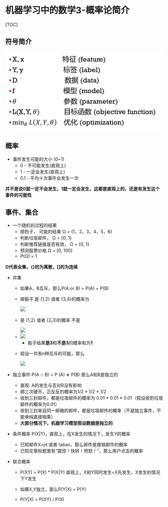 # 机器学习中的数学3-概率论简介

[TOC]

## 符号简介

<img src="./img/3/symbol.jpg" width="500"/>

## 概率

- 事件发生可能的大小 (0~1)
  - 0 - 不可能发生(直观上)
  - 1 - 一定会发生(直观上)
  - 0.1 - 平均十次事件会发生一次

**并不是说0就一定不会发生，1就一定会发生，这都是直观上的，还是有发生这个事件的可能性**

## 事件、集合

- 一个随机的过程的结果
  - 掷色子， 可能的结果 Ω = {1，2，3，4，5，6}
  - 判断垃圾邮件， Ω = {0, 1}
  - 判断推荐链接是否有效， Ω = {0, 1}
  - 预测股票价格 Ω = [0, 100]
  - 𝑃(Ω) = 1

**Ω代表全集，{}的为离散，[]的为连续**

- 并集
  - 如果A，B互斥，那么P(A or B) = P(A) + P(B)

  - 掷骰子 是 {1,2} 或者 {3,4}的概率为 

    <img src="http://latex.codecogs.com/gif.latex?\frac{1}{3}+\frac{1}{3}=\frac{2}{3}" />

  - 是 {1,2} 或者 {2,3}的概率 不是 

    <img src="http://latex.codecogs.com/gif.latex?\frac{1}{3}+\frac{1}{3}" />

  - <img src="http://latex.codecogs.com/gif.latex?P(A)+P(A_{}^{c})=1" />

    - 骰子结果**是3**和**不是3**的概率和为**1**

  - 假设一共有n种互斥的可能，那么 

    <img src="http://latex.codecogs.com/gif.latex?P(\Omega)=\sum_{i=1}^{n}P(A_{i})=1" />

- 独立事件
  P(A ∩ B) = P (A) ∗ P(B) 那么A和B是独立的

  - 直观: A的发生与否对B没有影响
  - 掷三次硬币，正反反的概率为1/2 * 1/2 * 1/2
  - 收到三封邮件，都是垃圾邮件的概率为 0.01 * 0.01 * 0.01（假设收到垃圾邮件的概率为0.01）
  - 收到三封来自同一邮箱的邮件，都是垃圾邮件的概率（不是独立事件，不能单纯直接相乘）
  - **大部分情况下，机器学习模型假设数据是独立的**

- 条件概率
  P(X|Y)，直观上，在X发生的情况下，发生Y的概率

  - 已知邮件X=jd 或者 tabao，那么邮件是推销邮件的概率
  - 已知文章标题里有“震惊！快转！愤怒！”，那么用户点击的概率

- 联合概率
  - P(XY) = P(X) * P(X|Y)
  直观上，X和Y同时发生=X先发生，X发生的情况下Y发生

  - 如果X,Y独立，那么P(Y|X) = P(Y)
  - P(Y|X) = P(XY) / P(X)

